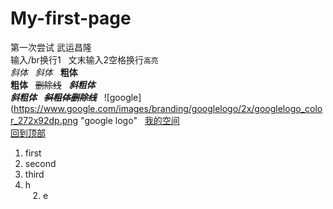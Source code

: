 # My-first-page
第一次尝试 武运昌隆
</br>  输入/br换行1  
文末输入2空格换行`高亮`  
*斜体*  
_斜体_  
**粗体**  
__粗体__  
~~删除线~~  
***斜粗体***  
___斜粗体___  
***~~斜粗体删除线~~***  
![google](https://www.google.com/images/branding/googlelogo/2x/googlelogo_color_272x92dp.png "google logo"  
[我的空间](https://user.qzone.qq.com/49803689/infocenter)  
[回到顶部](#readme)
1. first  
2. second
3. third
1. h  
    2. e
